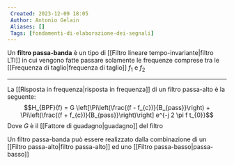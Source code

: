 ```yaml
---
 Created: 2023-12-09 18:05
 Author: Antonio Gelain
 Aliases: []
 Tags: [fondamenti-di-elaborazione-dei-segnali]
---
```


Un **filtro passa-banda** è un tipo di [[Filtro lineare tempo-invariante|filtro LTI]] in cui vengono fatte passare solamente le frequenze comprese tra le [[Frequenza di taglio|frequenza di taglio]] $f_{1}$ e $f_{2}$

---

La [[Risposta in frequenza|risposta in frequenza]] di un filtro passa-alto è la seguente:
$$H_{BPF}(f) = G \left[\Pi\left(\frac{(f - f_{c})}{B_{pass}}\right) + \Pi\left(\frac{(f + f_{c})}{B_{pass}}\right)\right] e^{-j 2 \pi f t_{0}}$$
Dove $G$ è il [[Fattore di guadagno|guadagno]] del filtro

Un filtro passa-banda può essere realizzato dalla combinazione di un [[Filtro passa-alto|filtro passa-alto]] ed uno [[Filtro passa-basso|passa-basso]]